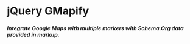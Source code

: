 # jQuery GMapify
##### Integrate Google Maps with multiple markers with Schema.Org data provided in markup.

